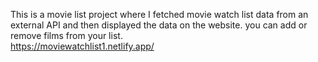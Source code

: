  This is a movie list project where I fetched movie watch list data from an external API and then displayed the data on the website. you can add or remove films from your list.  
  https://moviewatchlist1.netlify.app/     
  
